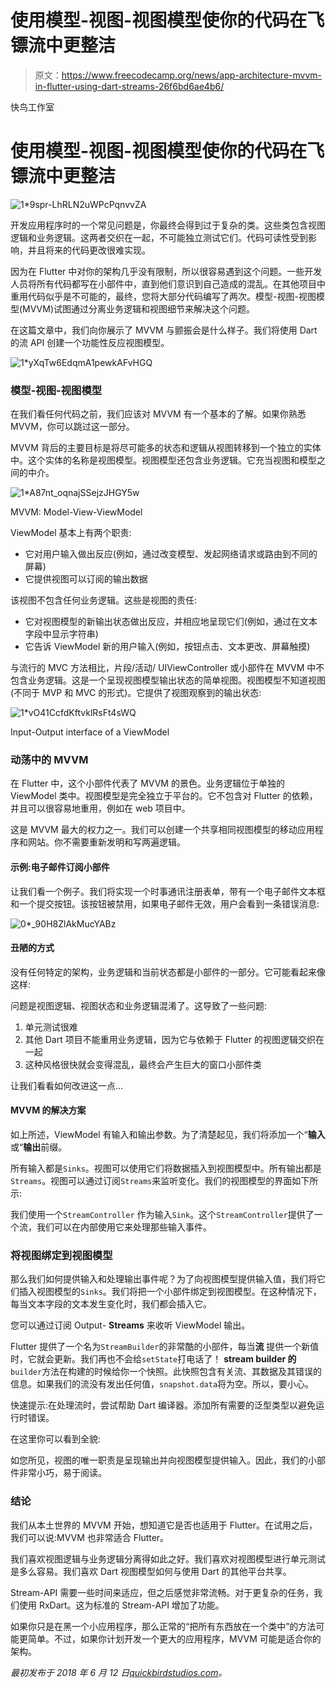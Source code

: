# 使用模型-视图-视图模型使你的代码在飞镖流中更整洁

> 原文：<https://www.freecodecamp.org/news/app-architecture-mvvm-in-flutter-using-dart-streams-26f6bd6ae4b6/>

快鸟工作室

# 使用模型-视图-视图模型使你的代码在飞镖流中更整洁

![1*9spr-LhRLN2uWPcPqnvvZA](img/71c1d95bd7bdc67af8025c1a95cdde93.png)

开发应用程序时的一个常见问题是，你最终会得到过于复杂的类。这些类包含视图逻辑和业务逻辑。这两者交织在一起，不可能独立测试它们。代码可读性受到影响，并且将来的代码更改很难实现。

因为在 Flutter 中对你的架构几乎没有限制，所以很容易遇到这个问题。一些开发人员将所有代码都写在小部件中，直到他们意识到自己造成的混乱。在其他项目中重用代码似乎是不可能的，最终，您将大部分代码编写了两次。模型-视图-视图模型(MVVM)试图通过分离业务逻辑和视图细节来解决这个问题。

在这篇文章中，我们向你展示了 MVVM 与颤振会是什么样子。我们将使用 Dart 的流 API 创建一个功能性反应视图模型。

![1*yXqTw6EdqmA1pewkAFvHGQ](img/ecb4871fefd305713517ecfdcd7c1af0.png)

### 模型-视图-视图模型

在我们看任何代码之前，我们应该对 MVVM 有一个基本的了解。如果你熟悉 MVVM，你可以跳过这一部分。

MVVM 背后的主要目标是将尽可能多的状态和逻辑从视图转移到一个独立的实体中。这个实体的名称是视图模型。视图模型还包含业务逻辑。它充当视图和模型之间的中介。

![1*A87nt_oqnajSSejzJHGY5w](img/224cce4bcc55d24322573ebefff3b602.png)

MVVM: Model-View-ViewModel

ViewModel 基本上有两个职责:

*   它对用户输入做出反应(例如，通过改变模型、发起网络请求或路由到不同的屏幕)
*   它提供视图可以订阅的输出数据

该视图不包含任何业务逻辑。这些是视图的责任:

*   它对视图模型的新输出状态做出反应，并相应地呈现它们(例如，通过在文本字段中显示字符串)
*   它告诉 ViewModel 新的用户输入(例如，按钮点击、文本更改、屏幕触摸)

与流行的 MVC 方法相比，片段/活动/ UIViewController 或小部件在 MVVM 中不包含业务逻辑。这是一个呈现视图模型输出状态的简单视图。视图模型不知道视图(不同于 MVP 和 MVC 的形式)。它提供了视图观察到的输出状态:

![1*vO41CcfdKftvklRsFt4sWQ](img/97bdb6c321afda841faa0ed3898ebdcc.png)

Input-Output interface of a ViewModel

### 动荡中的 MVVM

在 Flutter 中，这个小部件代表了 MVVM 的景色。业务逻辑位于单独的 ViewModel 类中。视图模型是完全独立于平台的。它不包含对 Flutter 的依赖，并且可以很容易地重用，例如在 web 项目中。

这是 MVVM 最大的权力之一。我们可以创建一个共享相同视图模型的移动应用程序和网站。你不需要重新发明和写两遍逻辑。

#### 示例:电子邮件订阅小部件

让我们看一个例子。我们将实现一个时事通讯注册表单，带有一个电子邮件文本框和一个提交按钮。该按钮被禁用，如果电子邮件无效，用户会看到一条错误消息:

![0*_90H8ZlAkMucYABz](img/b1760f0bb2f47dc9133d73374ac9863d.png)

#### 丑陋的方式

没有任何特定的架构，业务逻辑和当前状态都是小部件的一部分。它可能看起来像这样:

问题是视图逻辑、视图状态和业务逻辑混淆了。这导致了一些问题:

1.  单元测试很难
2.  其他 Dart 项目不能重用业务逻辑，因为它与依赖于 Flutter 的视图逻辑交织在一起
3.  这种风格很快就会变得混乱，最终会产生巨大的窗口小部件类

让我们看看如何改进这一点…

#### MVVM 的解决方案

如上所述，ViewModel 有输入和输出参数。为了清楚起见，我们将添加一个“**输入**或“**输出**前缀。

所有输入都是`Sinks`。视图可以使用它们将数据插入到视图模型中。所有输出都是`Streams`。视图可以通过订阅`Streams`来监听变化。我们的视图模型的界面如下所示:

我们使用一个`StreamController` 作为输入`Sink`。这个`StreamController`提供了一个流，我们可以在内部使用它来处理那些输入事件。

### 将视图绑定到视图模型

那么我们如何提供输入和处理输出事件呢？为了向视图模型提供输入值，我们将它们插入视图模型的`Sinks`。我们将把一个小部件绑定到视图模型。在这种情况下，每当文本字段的文本发生变化时，我们都会插入它。

您可以通过订阅 Output- **Streams** 来收听 ViewModel 输出。

Flutter 提供了一个名为`StreamBuilder`的非常酷的小部件，每当**流** 提供一个新值时，它就会更新。我们再也不会给`setState`打电话了！
**stream builder 的** `builder`方法在构建的时候给你一个快照。此快照包含有关流、其数据及其错误的信息。如果我们的流没有发出任何值，`snapshot.data`将为空。所以，要小心。

快速提示:在处理流时，尝试帮助 Dart 编译器。添加所有需要的泛型类型以避免运行时错误。

在这里你可以看到全貌:

如您所见，视图的唯一职责是呈现输出并向视图模型提供输入。因此，我们的小部件非常小巧，易于阅读。

### 结论

我们从本土世界的 MVVM 开始，想知道它是否也适用于 Flutter。在试用之后，我们可以说:MVVM 也非常适合 Flutter。

我们喜欢视图逻辑与业务逻辑分离得如此之好。我们喜欢对视图模型进行单元测试是多么容易。我们喜欢 Dart 视图模型如何与使用 Dart 的其他平台共享。

Stream-API 需要一些时间来适应，但之后感觉非常流畅。对于更复杂的任务，我们使用 RxDart。这为标准的 Stream-API 增加了功能。

如果你只是在黑一个小应用程序，那么正常的“把所有东西放在一个类中”的方法可能更简单。不过，如果你计划开发一个更大的应用程序，MVVM 可能是适合你的架构。

*最初发布于 2018 年 6 月 12 日[quickbirdstudios.com](https://quickbirdstudios.com/blog/mvvm-in-flutter/)。*